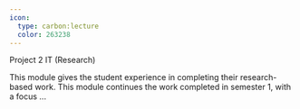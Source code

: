 ```yaml
---
icon:
  type: carbon:lecture
  color: 263238
---
```

Project 2 IT (Research)

This module gives the student experience in completing their research-based work. This module continues the work completed in semester 1, with a focus ... 
